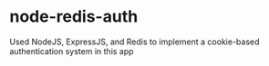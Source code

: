 # node-redis-auth
Used NodeJS, ExpressJS, and Redis to implement a cookie-based authentication system in this app
